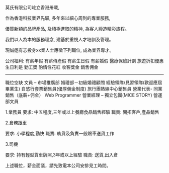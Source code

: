 


莫氏有限公司屹立香港卅載, 

作為香港科技業界先驅, 多年來以細心周到的專業服務, 

優質新穎的品牌產品, 及積極進取的精神, 為客人締造精彩旅程。

我們以人為本的服務理念, 建基於重視人才培訓及管理。

現誠邀有志投身xx業人士應徵下列職位, 成為業界專才。


公司福利:
有薪年假
有薪侍產假
有薪生日假
有薪婚假
醫療保險計劃
旅遊折扣優惠
生日利是
勤工獎
酌情性花紅
收客獎金
銷售佣金

---

職位空缺
文員 – 市場推廣部
婚禮部－初級婚禮顧問
經驗領隊/見習領隊(歡迎應屆畢業生)
自悠行套票銷售員(優厚佣金制度)
旅行團熱線中心銷售員
營業代表- 同業銷售（底薪+佣金）
Web Programmer
營業經理 – 獨立包團(MICE STORY)
營運部文員


1.業務員 
要求: 中五程度,三年或以上餐廳食品銷售經驗
職責: 開拓客戶,產品銷售
 
2.倉務跟車
 
要求: 小學程度,勤快
職責: 執貨及負責一般跟車送貨工作
 
3.司機
 
要求: 持有輕型貨車牌照,3年或以上經驗
職責: 送貨,出入倉
 
 
上述職位，薪金面議，請先致電本公司安排見工時間。








